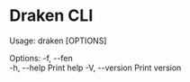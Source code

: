 # Draken CLI

Usage: draken [OPTIONS]

Options:
-f, --fen <FEN>  
 -h, --help Print help
-V, --version Print version
